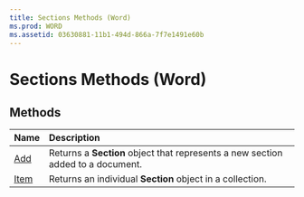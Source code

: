 ```yaml
---
title: Sections Methods (Word)
ms.prod: WORD
ms.assetid: 03630881-11b1-494d-866a-7f7e1491e60b
---
```



# Sections Methods (Word)

## Methods



|**Name**|**Description**|
|:-----|:-----|
|[Add](sections-add-method-word.md)|Returns a  **Section** object that represents a new section added to a document.|
|[Item](sections-item-method-word.md)|Returns an individual  **Section** object in a collection.|

